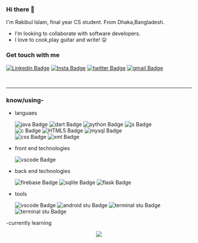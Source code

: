 ### Hi there 👋

<p>I'm Rakibul Islam, final year CS student. From Dhaka,Bangladesh. </p>


-  I’m looking to collaborate with software developers.
-  I love to cook,play guitar and write! 😛


### Get touch with me

[![Linkedin Badge](https://img.shields.io/badge/-Rakibul%20Islam-blue?style=flat-square&logo=Linkedin&logoColor=white&link=https://www.linkedin.com/in/rakibul-islam-9078b1187/)](https://www.linkedin.com/in/rakibul-islam-9078b1187/)
[![Insta Badge](https://img.shields.io/badge/-rakibul_%20Islam25_-white?style=flat-square&logo=Instagram&logoColor=#405DE6&link=https://www.instagram.com/rakibul_islam_25/)](https://www.instagram.com/rakibul_islam_25/)
[![twitter Badge](https://img.shields.io/badge/-rakibul_%20Islam-white?style=flat-square&logo=twitter&logoColor=#405DE6&link=https://twitter.com/Rakibul14092789)](https://twitter.com/Rakibul14092789)
[![gmail Badge](https://img.shields.io/badge/-mdrakib.mri93@gmail.com-white?style=flat-square&logo=gmail&logoColor=#405DE6&link=mailto:mdrakib.mri93@gmail.com)](mailto:mdrakib.mri93@gmail.com)

<br />
<hr>

### know/using-

- languaes

    ![java Badge](https://img.shields.io/badge/-Java-white?style=flat-square&logo=java&logoColor=green)
    ![dart Badge](https://img.shields.io/badge/-Dart-white?style=flat-square&logo=dart&logoColor=blue)
    ![python Badge](https://img.shields.io/badge/-Python-white?style=flat-square&logo=python&logoColor=FFD43B)
    ![js Badge](https://img.shields.io/badge/-Javascript-white?style=flat-square&logo=javascript)
    <br>
    ![c Badge](https://img.shields.io/badge/-C%20-white?style=flat-square&logo=c)
    ![HTML5 Badge](https://img.shields.io/badge/-HTML5%20-white?style=flat-square&logo=html5)
    ![mysql Badge](https://img.shields.io/badge/-MySQL%20-white?style=flat-square&logo=mysql)
    <br>
    ![css Badge](https://img.shields.io/badge/-CSS-white?style=flat-square&logo=CSS3&logoColor=blue)
    ![xml Badge](https://img.shields.io/badge/-XML-yellow?style=flat-square)


- front end technologies

    ![vscode Badge](https://img.shields.io/badge/-Flutter-white?style=flat-square&logo=flutter&logoColor=blue)


- back end technologies

    ![firebase Badge](https://img.shields.io/badge/-Firebase-white?style=flat-square&logo=firebase&logoColor=yellow)
    ![sqlite Badge](https://img.shields.io/badge/-Sqlite-white?style=flat-square&logo=sqlite&logoColor=blue)
    ![flask Badge](https://img.shields.io/badge/-Flask-white?style=flat-square&logo=flask&logoColor=black)


- tools

    ![vscode Badge](https://img.shields.io/badge/-Visual%20Studio-white?style=flat-square&logo=visual%20studio%20code&logoColor=purple)
    ![android stu Badge](https://img.shields.io/badge/-Android%20Studio-white?style=flat-square&logo=android%20studio&logoColor=Maximum%20Green)
    ![terminal stu Badge](https://img.shields.io/badge/-Windows%20Terminal-white?style=flat-square&logo=windows%20terminal&logoColor=black)
    ![terminal stu Badge](https://img.shields.io/badge/-Git%20Hub-white?style=flat-square&logo=github&logoColor=black)


-currently learning



<div align="center">
    
   <image align="center" src="https://github-readme-stats.vercel.app/api?username=Rakibul25&show_icons=true&theme=onedark"> 
       
</div> 


<br />

